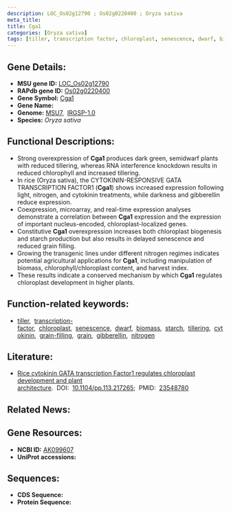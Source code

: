 ```yaml
---
description: LOC_Os02g12790 ; Os02g0220400 ; Oryza sativa
meta_title:
title: Cga1
categories: [Oryza sativa]
tags: [tiller, transcription factor, chloroplast, senescence, dwarf, biomass, starch, tillering, cytokinin, grain filling, grain, gibberellin, nitrogen]
---
```


## Gene Details:
- **MSU gene ID:** [LOC_Os02g12790](http://rice.uga.edu/cgi-bin/ORF_infopage.cgi?orf=LOC_Os02g12790)  
- **RAPdb gene ID:** [Os02g0220400](https://rapdb.dna.affrc.go.jp/locus/?name=Os02g0220400)  
- **Gene Symbol:** <u>Cga1</u>
- **Gene Name:**
- **Genome:**  [MSU7](http://rice.uga.edu/),&nbsp;&nbsp;[IRGSP-1.0](https://rapdb.dna.affrc.go.jp/download/irgsp1.html)
- **Species:** *Oryza sativa*

## Functional Descriptions:
   - Strong overexpression of **Cga1** produces dark green, semidwarf plants with reduced tillering, whereas RNA interference knockdown results in reduced chlorophyll and increased tillering.
   - In rice (Oryza sativa), the CYTOKININ-RESPONSIVE GATA TRANSCRIPTION FACTOR1 (**Cga1**) shows increased expression following light, nitrogen, and cytokinin treatments, while darkness and gibberellin reduce expression.
   - Coexpression, microarray, and real-time expression analyses demonstrate a correlation between **Cga1** expression and the expression of important nucleus-encoded, chloroplast-localized genes.
   - Constitutive **Cga1** overexpression increases both chloroplast biogenesis and starch production but also results in delayed senescence and reduced grain filling.
   - Growing the transgenic lines under different nitrogen regimes indicates potential agricultural applications for **Cga1**, including manipulation of biomass, chlorophyll/chloroplast content, and harvest index.
   - These results indicate a conserved mechanism by which **Cga1** regulates chloroplast development in higher plants.

## Function-related keywords:
   - [tiller](/tags/tiller/),&nbsp;&nbsp;[transcription-factor](/tags/transcription-factor/),&nbsp;&nbsp;[chloroplast](/tags/chloroplast/),&nbsp;&nbsp;[senescence](/tags/senescence/),&nbsp;&nbsp;[dwarf](/tags/dwarf/),&nbsp;&nbsp;[biomass](/tags/biomass/),&nbsp;&nbsp;[starch](/tags/starch/),&nbsp;&nbsp;[tillering](/tags/tillering/),&nbsp;&nbsp;[cytokinin](/tags/cytokinin/),&nbsp;&nbsp;[grain-filling](/tags/grain-filling/),&nbsp;&nbsp;[grain](/tags/grain/),&nbsp;&nbsp;[gibberellin](/tags/gibberellin/),&nbsp;&nbsp;[nitrogen](/tags/nitrogen/)

## Literature:
   - [Rice cytokinin GATA transcription Factor1 regulates chloroplast development and plant architecture](https://www.doi.org/10.1104/pp.113.217265).&nbsp;&nbsp;DOI:&nbsp;&nbsp;[10.1104/pp.113.217265](https://www.doi.org/10.1104/pp.113.217265);&nbsp;&nbsp;PMID:&nbsp;&nbsp;[23548780](https://pubmed.ncbi.nlm.nih.gov/23548780/)

## Related News:

## Gene Resources:
- **NCBI ID:**  [AK099607](http://www.ncbi.nlm.nih.gov/nuccore/AK099607)
- **UniProt accessions:** [](https://www.uniprot.org/uniprotkb//entry)

## Sequences:
- **CDS Sequence:**
- **Protein Sequence:**
